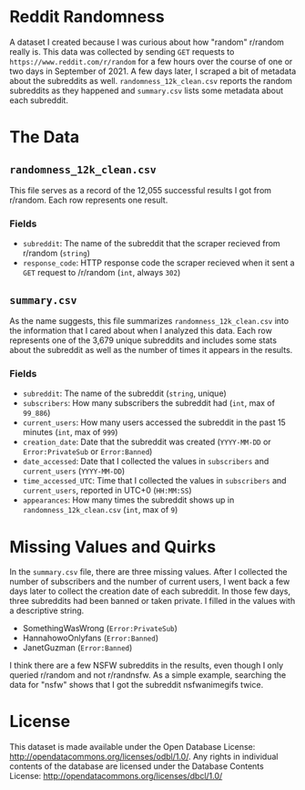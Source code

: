 # Reddit Randomness
A dataset I created because I was curious about how "random" r/random really is.
This data was collected by sending `GET` requests to `https://www.reddit.com/r/random` for a few hours over the course of one or two days in September of 2021.
A few days later, I scraped a bit of metadata about the subreddits as well.
`randomness_12k_clean.csv` reports the random subreddits as they happened and `summary.csv` lists some metadata about each subreddit.

# The Data

## `randomness_12k_clean.csv`
This file serves as a record of the 12,055 successful results I got from r/random.
Each row represents one result.

### Fields
* `subreddit`: The name of the subreddit that the scraper recieved from r/random (`string`)
* `response_code`: HTTP response code the scraper recieved when it sent a `GET` request to /r/random (`int`, always `302`)

## `summary.csv`
As the name suggests, this file summarizes `randomness_12k_clean.csv` into the information that I cared about when I analyzed this data.
Each row represents one of the 3,679 unique subreddits and includes some stats about the subreddit as well as the number of times it appears in the results.

### Fields
* `subreddit`: The name of the subreddit (`string`, unique)
* `subscribers`: How many subscribers the subreddit had (`int`, max of `99_886`) 
* `current_users`: How many users accessed the subreddit in the past 15 minutes (`int`, max of `999`)
* `creation_date`: Date that the subreddit was created (`YYYY-MM-DD` or `Error:PrivateSub` or `Error:Banned`)
* `date_accessed`: Date that I collected the values in `subscribers` and `current_users` (`YYYY-MM-DD`)
* `time_accessed_UTC`: Time that I collected the values in `subscribers` and `current_users`, reported in UTC+0 (`HH:MM:SS`)
* `appearances`: How many times the subreddit shows up in `randomness_12k_clean.csv` (`int`, max of `9`)

# Missing Values and Quirks
In the `summary.csv` file, there are three missing values. 
After I collected the number of subscribers and the number of current users, I went back a few days later to collect the creation date of each subreddit.
In those few days, three subreddits had been banned or taken private. I filled in the values with a descriptive string.
* SomethingWasWrong (`Error:PrivateSub`)
* HannahowoOnlyfans (`Error:Banned`)
* JanetGuzman (`Error:Banned`)

I think there are a few NSFW subreddits in the results, even though I only queried r/random and not r/randnsfw. 
As a simple example, searching the data for "nsfw" shows that I got the subreddit nsfwanimegifs twice.


# License
This dataset is made available under the Open Database License: http://opendatacommons.org/licenses/odbl/1.0/. Any rights in individual contents of the database are licensed under the Database Contents License: http://opendatacommons.org/licenses/dbcl/1.0/
